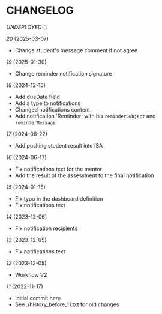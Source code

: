 # CHANGELOG

*UNDEPLOYED* ()

*20* (2025-03-07)
- Change student's message comment if not agree

*19* (2025-01-30)
- Change reminder notification signature

*18* (2024-12-16)
- Add dueDate field
- Add a type to notifications
- Changed notifications content
- Add notification 'Reminder' with his `reminderSubject` and `reminderMessage`

*17* (2024-08-22)
- Add pushing student result into ISA

*16* (2024-06-17)
- Fix notifications text for the mentor
- Add the result of the assessment to the final notification

*15* (2024-01-15)
- Fix typo in the dashboard definition
- Fix notifications text

*14* (2023-12-06)
- Fix notification recipients

*13* (2023-12-05)
- Fix notifications text

*12* (2023-12-05)
- Workflow V2

*11* (2022-11-17)
- Initial commit here
- See ./history_before_11.txt for old changes
